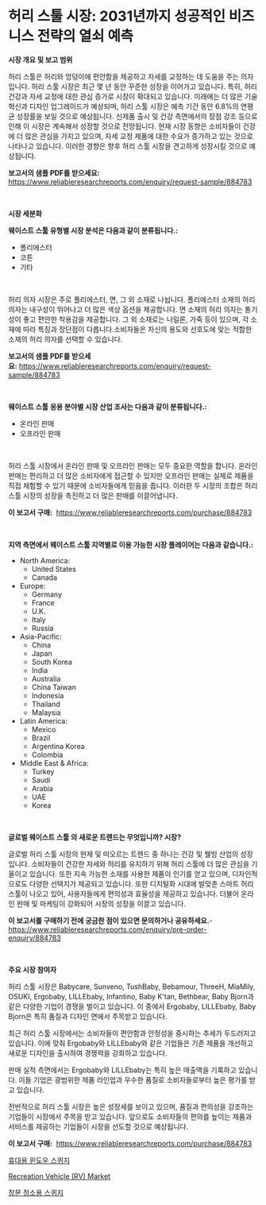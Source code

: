 <p><h1>허리 스툴 시장: 2031년까지 성공적인 비즈니스 전략의 열쇠 예측</h1></p><p><strong>시장 개요 및 보고 범위</strong></p>
<p><p>허리 스툴은 허리와 엉덩이에 편안함을 제공하고 자세를 교정하는 데 도움을 주는 의자입니다. 허리 스툴 시장은 최근 몇 년 동안 꾸준한 성장을 이어가고 있습니다. 특히, 허리 건강과 자세 교정에 대한 관심 증가로 시장이 확대되고 있습니다. 미래에는 더 많은 기술 혁신과 디자인 업그레이드가 예상되며, 허리 스툴 시장은 예측 기간 동안 6.8%의 연평균 성장률을 보일 것으로 예상됩니다. 신제품 출시 및 건강 측면에서의 장점 강조 등으로 인해 이 시장은 계속해서 성장할 것으로 전망됩니다. 현재 시장 동향은 소비자들이 건강에 더 많은 관심을 가지고 있으며, 자세 교정 제품에 대한 수요가 증가하고 있는 것으로 나타나고 있습니다. 이러한 경향은 향후 허리 스툴 시장을 견고하게 성장시킬 것으로 예상됩니다.</p></p>
<p><strong>보고서의 샘플 PDF를 받으세요:</strong> <a href="https://www.reliableresearchreports.com/enquiry/request-sample/884783">https://www.reliableresearchreports.com/enquiry/request-sample/884783</a></p>
<p>&nbsp;</p>
<p><strong>시장 세분화</strong></p>
<p><strong>웨이스트 스툴 유형별 시장 분석은 다음과 같이 분류됩니다.:</strong></p>
<p><ul><li>폴리에스터</li><li>코튼</li><li>기타</li></ul></p>
<p>&nbsp;</p>
<p><p>허리 의자 시장은 주로 폴리에스터, 면, 그 외 소재로 나뉩니다. 폴리에스터 소재의 허리 의자는 내구성이 뛰어나고 더 많은 색상 옵션을 제공합니다. 면 소재의 허리 의자는 통기성이 좋고 편안한 착용감을 제공합니다. 그 외 소재로는 나일론, 가죽 등이 있으며, 각 소재에 따라 특징과 장단점이 다릅니다.소비자들은 자신의 용도와 선호도에 맞는 적합한 소재의 허리 의자를 선택할 수 있습니다.</p></p>
<p><strong>보고서의 샘플 PDF를 받으세요:</strong>&nbsp;<a href="https://www.reliableresearchreports.com/enquiry/request-sample/884783">https://www.reliableresearchreports.com/enquiry/request-sample/884783</a></p>
<p>&nbsp;</p>
<p><strong> 웨이스트 스툴 응용 분야별 시장 산업 조사는 다음과 같이 분류됩니다.:</strong></p>
<p><ul><li>온라인 판매</li><li>오프라인 판매</li></ul></p>
<p>&nbsp;</p>
<p><p>허리 스툴 시장에서 온라인 판매 및 오프라인 판매는 모두 중요한 역할을 합니다. 온라인 판매는 편리하고 더 많은 소비자에게 접근할 수 있지만 오프라인 판매는 실제로 제품을 직접 체험할 수 있기 때문에 소비자들에게 믿음을 줍니다. 이러한 두 시장의 조합은 허리 스툴 시장의 성장을 촉진하고 더 많은 판매를 이끌어냅니다.</p></p>
<p><strong>이 보고서 구매:</strong>&nbsp; <a href="https://www.reliableresearchreports.com/purchase/884783">https://www.reliableresearchreports.com/purchase/884783</a></p>
<p>&nbsp;</p>
<p><strong>지역 측면에서 웨이스트 스툴 지역별로 이용 가능한 시장 플레이어는 다음과 같습니다.:</strong></p>
<p><ul>
    <li>
        North America:
        <ul>
            <li>United States</li>
            <li>Canada</li>
        </ul>
    </li>
    <li>
        Europe:
        <ul>
            <li>Germany</li>
            <li>France</li>
            <li>U.K.</li>
            <li>Italy</li>
            <li>Russia</li>
        </ul>
    </li>
    <li>
        Asia-Pacific:
        <ul>
            <li>China</li>
            <li>Japan</li>
            <li>South Korea</li>
            <li>India</li>
            <li>Australia</li>
            <li>China Taiwan</li>
            <li>Indonesia</li>
            <li>Thailand</li>
            <li>Malaysia</li>
        </ul>
    </li>
    <li>
        Latin America:
        <ul>
            <li>Mexico</li>
            <li>Brazil</li>
            <li>Argentina Korea</li>
            <li>Colombia</li>
        </ul>
    </li>
    <li>
        Middle East & Africa:
        <ul>
            <li>Turkey</li>
            <li>Saudi</li>
            <li>Arabia</li>
            <li>UAE</li>
            <li>Korea</li>
        </ul>
    </li>
    </ul></p>
<p>&nbsp;</p>
<p><strong>글로벌 웨이스트 스툴 의 새로운 트렌드는 무엇입니까? 시장?</strong></p>
<p><p>글로벌 허리 스툴 시장의 현재 및 떠오르는 트렌드 중 하나는 건강 및 웰빙 산업의 성장입니다. 소비자들이 건강한 자세와 허리를 유지하기 위해 허리 스툴에 더 많은 관심을 기울이고 있습니다. 또한 지속 가능한 소재를 사용한 제품이 인기를 얻고 있으며, 디자인적으로도 다양한 선택지가 제공되고 있습니다. 또한 디지털화 시대에 발맞춘 스마트 허리 스툴이 나오고 있어, 사용자들에게 편의성과 효율성을 제공하고 있습니다. 더불어 온라인 판매 및 마케팅이 강화되어 시장의 성장을 이끌고 있습니다.</p></p>
<p><strong>이 보고서를 구매하기 전에 궁금한 점이 있으면 문의하거나 공유하세요.</strong>- <a href="https://www.reliableresearchreports.com/enquiry/pre-order-enquiry/884783">https://www.reliableresearchreports.com/enquiry/pre-order-enquiry/884783</a></p>
<p>&nbsp;</p>
<p><strong>주요 시장 참여자</strong></p>
<p><p>허리 스툴 시장은 Babycare, Sunveno, TushBaby, Bebamour, ThreeH, MiaMily, OSUKI, Ergobaby, LILLEbaby, Infantino, Baby K'tan, Bethbear, Baby Bjorn과 같은 다양한 기업이 경쟁을 벌이고 있습니다. 이 중에서 Ergobaby, LILLEbaby, Baby Bjorn은 특히 품질과 디자인 면에서 주목받고 있습니다.</p><p>최근 허리 스툴 시장에서는 소비자들이 편안함과 안정성을 중시하는 추세가 두드러지고 있습니다. 이에 맞춰 Ergobaby와 LILLEbaby와 같은 기업들은 기존 제품을 개선하고 새로운 디자인을 출시하여 경쟁력을 강화하고 있습니다. </p><p>판매 실적 측면에서는 Ergobaby와 LILLEbaby는 특히 높은 매출액을 기록하고 있습니다. 이들 기업은 광범위한 제품 라인업과 우수한 품질로 소비자들로부터 높은 평가를 받고 있습니다. </p><p>전반적으로 허리 스툴 시장은 높은 성장세를 보이고 있으며, 품질과 편의성을 강조하는 기업들이 시장에서 주목을 받고 있습니다. 앞으로도 소비자들의 편의를 높이는 제품과 서비스를 제공하는 기업들이 시장을 선도할 것으로 예상됩니다.</p></p>
<p><strong>이 보고서 구매:</strong>&nbsp;&nbsp;<a href="https://www.reliableresearchreports.com/purchase/884783">https://www.reliableresearchreports.com/purchase/884783</a></p>
<p><p><a href="https://github.com/CorEmtymerich56566/Market-Research-Report-List-1/blob/main/73673034990.md">휴대용 윈도우 스퀴지</a></p><p><a href="https://butternut-bug-553.notion.site/Insights-into-Recreation-Vehicle-RV-Market-Size-Analysing-Market-Share-Trends-and-Growth-from-2-9a0b63e116a84b8daf5d61b381ac730e">Recreation Vehicle (RV) Market</a></p><p><a href="https://github.com/GabrielBlanda5656/Market-Research-Report-List-1/blob/main/39527494989.md">창문 청소용 스퀴지</a></p></p>
